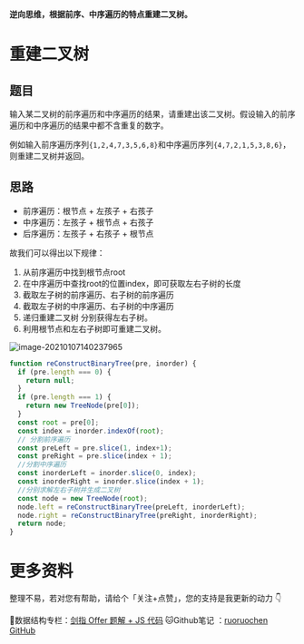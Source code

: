 **逆向思维，根据前序、中序遍历的特点重建二叉树。**

# 重建二叉树

## 题目

输入某二叉树的前序遍历和中序遍历的结果，请重建出该二叉树。假设输入的前序遍历和中序遍历的结果中都不含重复的数字。

例如输入前序遍历序列`{1,2,4,7,3,5,6,8}`和中序遍历序列`{4,7,2,1,5,3,8,6}`，则重建二叉树并返回。

## 思路

- 前序遍历：根节点  + 左孩子 + 右孩子
- 中序遍历：左孩子 + 根节点 + 右孩子
- 后序遍历：左孩子 + 右孩子 + 根节点

故我们可以得出以下规律：

1. 从前序遍历中找到根节点root
2. 在中序遍历中查找root的位置index，即可获取左右子树的长度
3. 截取左子树的前序遍历、右子树的前序遍历
4. 截取左子树的中序遍历、右子树的中序遍历
5. 递归重建二叉树 分别获得左右子树。
6. 利用根节点和左右子树即可重建二叉树。

![image-20210107140237965](http://ruoruochen-img-bed.oss-cn-beijing.aliyuncs.com/img/image-20210107140237965.png)

```js
function reConstructBinaryTree(pre, inorder) {
  if (pre.length === 0) {
    return null;
  }
  if (pre.length === 1) {
    return new TreeNode(pre[0]);
  }
  const root = pre[0];
  const index = inorder.indexOf(root);
  // 分割前序遍历
  const preLeft = pre.slice(1, index+1);
  const preRight = pre.slice(index + 1);
  //分割中序遍历
  const inorderLeft = inorder.slice(0, index);
  const inorderRight = inorder.slice(index + 1);
  //分别求解左右子树并生成二叉树
  const node = new TreeNode(root);
  node.left = reConstructBinaryTree(preLeft, inorderLeft);
  node.right = reConstructBinaryTree(preRight, inorderRight);
  return node;
}
```

# 更多资料

整理不易，若对您有帮助，请给个「关注+点赞」，您的支持是我更新的动力 👇

📖数据结构专栏：[剑指 Offer 题解 + JS 代码](https://blog.csdn.net/weixin_43786756/category_10716516.html) 
🐱Github笔记 ：[ruoruochen GitHub](https://github.com/ruoruochen/front-end-note)